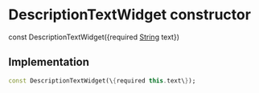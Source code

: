 


# DescriptionTextWidget constructor






const
DescriptionTextWidget(\{required [String](https:api.flutter.dev/flutter/dart-core/String-class.html) text\})





## Implementation

```dart
const DescriptionTextWidget(\{required this.text\});
```







